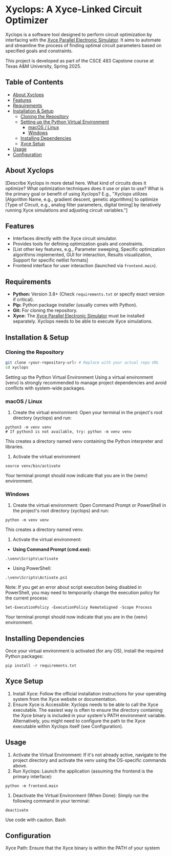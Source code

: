 # Xyclops: A Xyce-Linked Circuit Optimizer

Xyclops is a software tool designed to perform circuit optimization by interfacing with the [Xyce Parallel Electronic Simulator](https://xyce.sandia.gov/). It aims to automate and streamline the process of finding optimal circuit parameters based on specified goals and constraints.

This project is developed as part of the CSCE 483 Capstone course at Texas A&M University, Spring 2025.

## Table of Contents

* [About Xyclops](#about-xyclops)
* [Features](#features)
* [Requirements](#requirements)
* [Installation & Setup](#installation--setup)
  * [Cloning the Repository](#cloning-the-repository)
  * [Setting up the Python Virtual Environment](#setting-up-the-python-virtual-environment)
    * [macOS / Linux](#macos--linux)
    * [Windows](#windows)
  * [Installing Dependencies](#installing-dependencies)
  * [Xyce Setup](#xyce-setup)
* [Usage](#usage)
* [Configuration](#configuration)

## About Xyclops

[Describe Xyclops in more detail here. What kind of circuits does it optimize? What optimization techniques does it use or plan to use? What is the primary goal or benefit of using Xyclops? E.g., "Xyclops utilizes [Algorithm Name, e.g., gradient descent, genetic algorithms] to optimize [Type of Circuit, e.g., analog filter parameters, digital timing] by iteratively running Xyce simulations and adjusting circuit variables."]

## Features

* Interfaces directly with the Xyce circuit simulator.
* Provides tools for defining optimization goals and constraints.
* [List other key features, e.g., Parameter sweeping, Specific optimization algorithms implemented, GUI for interaction, Results visualization, Support for specific netlist formats]
* Frontend interface for user interaction (launched via `frontend.main`).

## Requirements

* **Python:** Version 3.8+ (Check `requirements.txt` or specify exact version if critical).
* **Pip:** Python package installer (usually comes with Python).
* **Git:** For cloning the repository.
* **Xyce:** The [Xyce Parallel Electronic Simulator](https://xyce.sandia.gov/) must be installed separately. Xyclops needs to be able to execute Xyce simulations.

## Installation & Setup

### Cloning the Repository

```bash
git clone <your-repository-url> # Replace with your actual repo URL
cd xyclops
```

Setting up the Python Virtual Environment
Using a virtual environment (venv) is strongly recommended to manage project dependencies and avoid conflicts with system-wide packages.

### macOS / Linux

1. Create the virtual environment:
Open your terminal in the project's root directory (xyclops) and run:

```
python3 -m venv venv
# If python3 is not available, try: python -m venv venv
```

This creates a directory named venv containing the Python interpreter and libraries.

1. Activate the virtual environment

```
source venv/bin/activate
```

Your terminal prompt should now indicate that you are in the (venv) environment.

### Windows

1. Create the virtual environment:
Open Command Prompt or PowerShell in the project's root directory (xyclops) and run:

```
python -m venv venv
```

This creates a directory named venv.

1. Activate the virtual environment:

* **Using Command Prompt (cmd.exe):**

```
.\venv\Scripts\activate
```

* Using PowerShell:

```
.\venv\Scripts\Activate.ps1
```

Note: If you get an error about script execution being disabled in PowerShell, you may need to temporarily change the execution policy for the current process:

```
Set-ExecutionPolicy -ExecutionPolicy RemoteSigned -Scope Process
```

Your terminal prompt should now indicate that you are in the (venv) environment.

## Installing Dependencies

Once your virtual environment is activated (for any OS), install the required Python packages:

```
pip install -r requirements.txt
```

## Xyce Setup

1. Install Xyce: Follow the official installation instructions for your operating system from the Xyce website or documentation.
1. Ensure Xyce is Accessible: Xyclops needs to be able to call the Xyce executable. The easiest way is often to ensure the directory containing the Xyce binary is included in your system's PATH environment variable. Alternatively, you might need to configure the path to the Xyce executable within Xyclops itself (see Configuration).

## Usage

1. Activate the Virtual Environment: If it's not already active, navigate to the project directory and activate the venv using the OS-specific commands above.
1. Run Xyclops: Launch the application (assuming the frontend is the primary interface):

```
python -m frontend.main
```

1. Deactivate the Virtual Environment (When Done):
Simply run the following command in your terminal:

```
deactivate
```

Use code with caution.
Bash

## Configuration

Xyce Path: Ensure that the Xyce binary is within the PATH of your system
